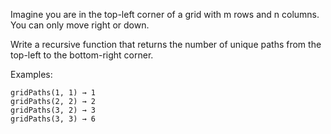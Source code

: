 Imagine you are in the top-left corner of a grid with m rows and n columns.
You can only move right or down.

Write a recursive function that returns the number of unique paths from the top-left to the bottom-right corner.

Examples:

```
gridPaths(1, 1) → 1
gridPaths(2, 2) → 2
gridPaths(3, 2) → 3
gridPaths(3, 3) → 6
```
